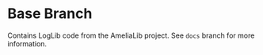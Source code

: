 # Base Branch

Contains LogLib code from the AmeliaLib project. See `docs` branch for more information.
